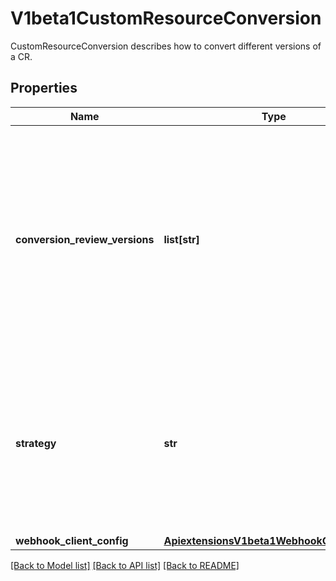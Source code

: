 # V1beta1CustomResourceConversion

CustomResourceConversion describes how to convert different versions of a CR.
## Properties
Name | Type | Description | Notes
------------ | ------------- | ------------- | -------------
**conversion_review_versions** | **list[str]** | ConversionReviewVersions is an ordered list of preferred &#x60;ConversionReview&#x60; versions the Webhook expects. API server will try to use first version in the list which it supports. If none of the versions specified in this list supported by API server, conversion will fail for this object. If a persisted Webhook configuration specifies allowed versions and does not include any versions known to the API Server, calls to the webhook will fail. Default to &#x60;[&#39;v1beta1&#39;]&#x60;. | [optional] 
**strategy** | **str** | &#x60;strategy&#x60; specifies the conversion strategy. Allowed values are: - &#x60;None&#x60;: The converter only change the apiVersion and would not touch any other field in the CR. - &#x60;Webhook&#x60;: API Server will call to an external webhook to do the conversion. Additional information   is needed for this option. This requires spec.preserveUnknownFields to be false. | 
**webhook_client_config** | [**ApiextensionsV1beta1WebhookClientConfig**](ApiextensionsV1beta1WebhookClientConfig.md) |  | [optional] 

[[Back to Model list]](../README.md#documentation-for-models) [[Back to API list]](../README.md#documentation-for-api-endpoints) [[Back to README]](../README.md)


